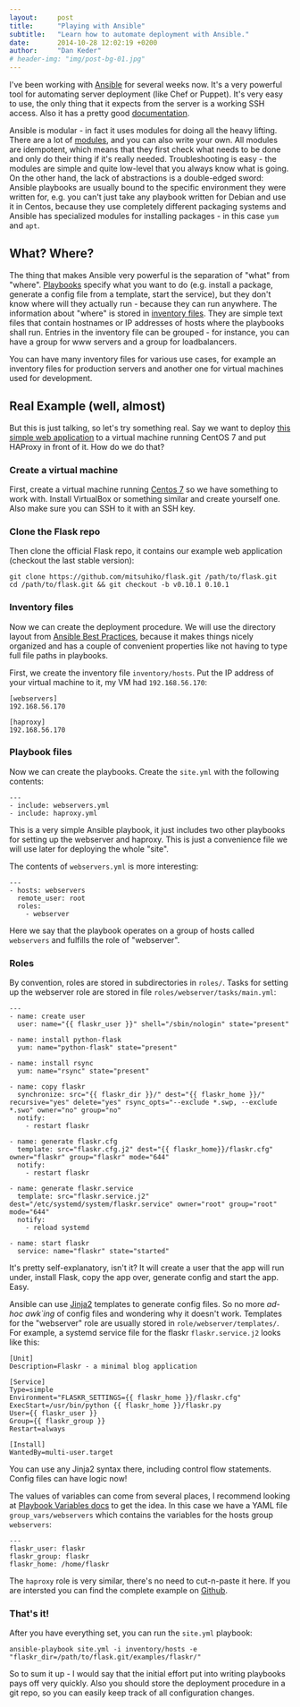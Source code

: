 ```yaml
---
layout:     post
title:      "Playing with Ansible"
subtitle:   "Learn how to automate deployment with Ansible."
date:       2014-10-28 12:02:19 +0200
author:     "Dan Keder"
# header-img: "img/post-bg-01.jpg"
---
```


I've been working with [Ansible](http://www.ansible.com/) for several weeks now.
It's a very powerful tool for automating server deployment (like Chef or
Puppet). It's very easy to use, the only thing that it expects from the server
is a working SSH access. Also it has a pretty good [documentation](http://docs.ansible.com).

Ansible is modular - in fact it uses modules for doing all the heavy lifting.
There are a lot of [modules](http://docs.ansible.com/modules.html), and you can
also write your own. All modules are idempotent, which means that they first
check what needs to be done and only do their thing if it's really needed.
Troubleshooting is easy - the modules are simple and quite low-level 
that you always know what is going. On the other hand, the lack of abstractions is a double-edged
sword: Ansible playbooks are usually bound to the specific environment they were
written for, e.g. you can't just take any playbook written for Debian and use it
in Centos, because they use completely different packaging systems and Ansible
has specialized modules for installing packages - in this case `yum` and `apt`.

What? Where?
------------

The thing that makes Ansible very powerful is the separation of "what" from
"where". [Playbooks](http://docs.ansible.com/playbooks.html)
specify what you want to do (e.g. install a package, generate a config
file from a template, start the service), but they don't know where will
they actually run - because they can run anywhere. The information about "where" is stored in
[inventory files](http://docs.ansible.com/intro_inventory.html). They are simple
text files that contain hostnames or IP addresses of hosts where the playbooks
shall run. Entries in the inventory file can be grouped - for instance, you can
have a group for www servers and a group for loadbalancers.

You can have many inventory files for various use cases, for example an
inventory files for production servers and another one for virtual machines used
for development.

Real Example (well, almost)
---------------------------

But this is just talking, so let's try something real. Say we want to
deploy [this simple web application](https://github.com/mitsuhiko/flask/tree/0.10.1/examples/flaskr)
to a virtual machine running CentOS 7 and put HAProxy in front of it. How do we
do that?

### Create a virtual machine

First, create a virtual machine running [Centos
7](http://www.centos.org/download/) so we have something to work with.
Install VirtualBox or something similar and create yourself one. Also make sure you can
SSH to it with an SSH key.

### Clone the Flask repo
Then clone the official Flask repo, it contains our example web application
(checkout the last stable version):

    git clone https://github.com/mitsuhiko/flask.git /path/to/flask.git
    cd /path/to/flask.git && git checkout -b v0.10.1 0.10.1

### Inventory files

Now we can create the deployment procedure. We will use the directory layout from
[Ansible Best Practices](http://docs.ansible.com/playbooks_best_practices.html),
because it makes things nicely organized and has a couple of convenient properties
like not having to type full file paths in playbooks.

First, we create the inventory file `inventory/hosts`. Put the IP address of
your virtual machine to it, my VM had `192.168.56.170`:

    [webservers]
    192.168.56.170

    [haproxy]
    192.168.56.170

### Playbook files

Now we can create the playbooks. Create the `site.yml` with the following contents:

    ---
    - include: webservers.yml
    - include: haproxy.yml

This is a very simple Ansible playbook, it just includes two other playbooks for setting up the webserver
and haproxy. This is just a convenience file we will use later for deploying the whole "site".

The contents of `webservers.yml` is more interesting:

    ---
    - hosts: webservers
      remote_user: root
      roles:
        - webserver

Here we say that the playbook operates on a group of hosts called `webservers`
and fulfills the role of "webserver".

### Roles

By convention, roles are stored in subdirectories in `roles/`. Tasks for
setting up the webserver role are stored in file `roles/webserver/tasks/main.yml`:

    ---
    - name: create user
      user: name="{{ flaskr_user }}" shell="/sbin/nologin" state="present"
    
    - name: install python-flask
      yum: name="python-flask" state="present"
    
    - name: install rsync
      yum: name="rsync" state="present"
    
    - name: copy flaskr
      synchronize: src="{{ flaskr_dir }}/" dest="{{ flaskr_home }}/" recursive="yes" delete="yes" rsync_opts="--exclude *.swp, --exclude *.swo" owner="no" group="no"
      notify:
        - restart flaskr
    
    - name: generate flaskr.cfg
      template: src="flaskr.cfg.j2" dest="{{ flaskr_home}}/flaskr.cfg" owner="flaskr" group="flaskr" mode="644"
      notify:
        - restart flaskr
    
    - name: generate flaskr.service
      template: src="flaskr.service.j2" dest="/etc/systemd/system/flaskr.service" owner="root" group="root" mode="644"
      notify:
        - reload systemd
    
    - name: start flaskr
      service: name="flaskr" state="started"

It's pretty self-explanatory, isn't it? It will create a user that the app will run
under, install Flask, copy the app over, generate config and start the app. Easy.

Ansible can use [Jinja2](http://jinja.pocoo.org/docs/dev/) templates to generate
config files. So no more *ad-hoc awk\`ing* of config files and wondering why it
doesn't work. Templates for the "webserver" role are usually stored in
`role/webserver/templates/`. For example, a systemd service file for the flaskr
`flaskr.service.j2` looks like this:

    [Unit]
    Description=Flaskr - a minimal blog application
    
    [Service]
    Type=simple
    Environment="FLASKR_SETTINGS={{ flaskr_home }}/flaskr.cfg"
    ExecStart=/usr/bin/python {{ flaskr_home }}/flaskr.py
    User={{ flaskr_user }}
    Group={{ flaskr_group }}
    Restart=always
    
    [Install]
    WantedBy=multi-user.target

You can use any Jinja2 syntax there, including control flow statements.
Config files can have logic now!

The values of variables can come from several places, I recommend looking at
[Playbook Variables docs](http://docs.ansible.com/playbooks_variables.html) to
get the idea. In this case we have a YAML file `group_vars/webservers` which
contains the variables for the hosts group `webservers`:

    ---
    flaskr_user: flaskr
    flaskr_group: flaskr
    flaskr_home: /home/flaskr

The `haproxy` role is very similar, there's no need to cut-n-paste it here. If
you are intersted you can find the complete example on
[Github](https://github.com/dankeder/ansible-example).

### That's it!

After you have everything set, you can run the `site.yml` playbook:

    ansible-playbook site.yml -i inventory/hosts -e "flaskr_dir=/path/to/flask.git/examples/flaskr/"

So to sum it up - I would say that the initial effort put into writing playbooks
pays off very quickly. Also you should store the deployment procedure in a git
repo, so you can easily keep track of all configuration changes.
